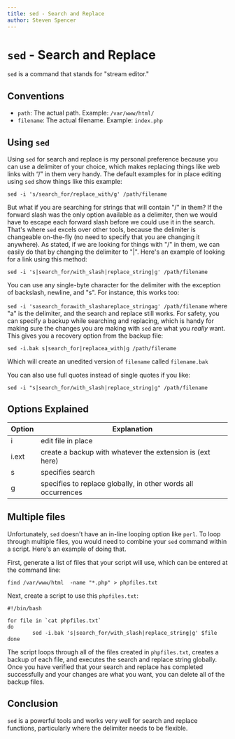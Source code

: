 ```yaml
---
title: sed - Search and Replace
author: Steven Spencer
---
```


# `sed` - Search and Replace

`sed` is a command that stands for "stream editor."

## Conventions

* `path`: The actual path. Example: `/var/www/html/`
* `filename`: The actual filename. Example: `index.php`

## Using `sed`

Using `sed` for search and replace is my personal preference because you can use a delimiter of your choice, which makes replacing things like web links with “/” in them very handy. The default examples for in place editing using `sed` show things like this example:

`sed -i 's/search_for/replace_with/g' /path/filename`

But what if you are searching for strings that will contain "/" in them? If the forward slash was the only option available as a delimiter, then we would have to escape each forward slash before we could use it in the search. That's where `sed` excels over other tools, because the delimiter is changeable on-the-fly (no need to specify that you are changing it anywhere). As stated, if we are looking for things with "/" in them, we can easily do that by changing the delimiter to "|". Here's an example of looking for a link using this method:

`sed -i 's|search_for/with_slash|replace_string|g' /path/filename`

You can use any single-byte character for the delimiter with the exception of backslash, newline, and "s". For instance, this works too:

`sed -i 'sasearch_forawith_slashareplace_stringag' /path/filename` where "a" is the delimiter, and the search and replace still works. For safety, you can specify a backup while searching and replacing, which is handy for making sure the changes you are making with `sed` are what you _really_ want. This gives you a recovery option from the backup file:

`sed -i.bak s|search_for|replacea_with|g /path/filename`

Which will create an unedited version of `filename` called `filename.bak`

You can also use full quotes instead of single quotes if you like:

`sed -i "s|search_for/with_slash|replace_string|g" /path/filename`

## Options Explained

|Option | Explanation                                                   |
|-------|---------------------------------------------------------------|
| i     | edit file in place                                            |
| i.ext | create a backup with whatever the extension is (ext here)     |
| s     | specifies search                                              |
| g     | specifies to replace globally, in other words all occurrences |

## Multiple files

Unfortunately, `sed` doesn't have an in-line looping option like `perl`. To loop through multiple files, you would need to combine your `sed` command within a script. Here's an example of doing that.

First, generate a list of files that your script will use, which can be entered at the command line:

`find /var/www/html  -name "*.php" > phpfiles.txt`

Next, create a script to use this `phpfiles.txt`:

```
#!/bin/bash

for file in `cat phpfiles.txt`
do
        sed -i.bak 's|search_for/with_slash|replace_string|g' $file
done
```
The script loops through all of the files created in `phpfiles.txt`, creates a backup of each file, and executes the search and replace string globally.  Once you have verified that your search and replace has completed successfully and your changes are what you want, you can delete all of the backup files.

## Conclusion

`sed` is a powerful tools and works very well for search and replace functions, particularly where the delimiter needs to be flexible.
